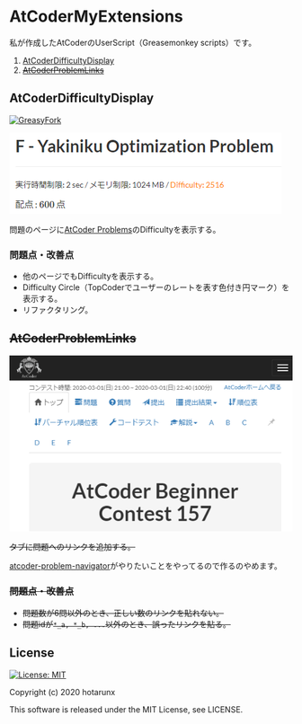 # AtCoderMyExtensions

私が作成したAtCoderのUserScript（Greasemonkey scripts）です。

1. [AtCoderDifficultyDisplay](#AtCoderDifficultyDisplay)
2. ~~[AtCoderProblemLinks](#AtCoderProblemLinks)~~

## AtCoderDifficultyDisplay

[![GreasyFork](https://img.shields.io/badge/GreasyFork-install-orange)](https://greasyfork.org/ja/scripts/397185-atcoderdifficultydisplay)

![AtCoderDifficultyDisplay](AtCoderDifficultyDisplay.png)

問題のページに[AtCoder Problems](https://kenkoooo.com/atcoder/)のDifficultyを表示する。

### 問題点・改善点

* 他のページでもDifficultyを表示する。
* Difficulty Circle（TopCoderでユーザーのレートを表す色付き円マーク）を表示する。
* リファクタリング。

## ~~AtCoderProblemLinks~~

<!-- [![GreasyFork](https://img.shields.io/badge/GreasyFork-install-orange)](https://greasyfork.org/ja/scripts/397186-atcoderproblemlinks) -->

![AtCoderProblemLinks](AtCoderProblemLinks.png)

~~タブに問題へのリンクを追加する。~~

[atcoder-problem-navigator](https://greasyfork.org/ja/scripts/383360-atcoder-problem-navigator)がやりたいことをやってるので作るのやめます。

### ~~問題点・改善点~~

* ~~問題数が6問以外のとき、正しい数のリンクを貼れない。~~
* ~~問題idが`*_a, *_b, ...`以外のとき、誤ったリンクを貼る。~~

## License

[![License: MIT](https://img.shields.io/badge/License-MIT-blue.svg)](https://opensource.org/licenses/MIT)

Copyright (c) 2020 hotarunx

This software is released under the MIT License, see LICENSE.
